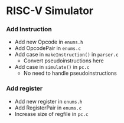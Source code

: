 # RISC-V Simulator

### Add Instruction
- Add new Opcode in `enums.h`
- Add OpcodePair in `enums.c`
- Add case in `makeInstruction()` in `parser.c`
    - Convert pseudoinstructions here
- Add case in `simulate()` in `pc.c`
    - No need to handle pseudoinstructions

### Add register
- Add new register in `enums.h`
- Add RegisterPair in `enums.c`
- Increase size of regfile in `pc.c`